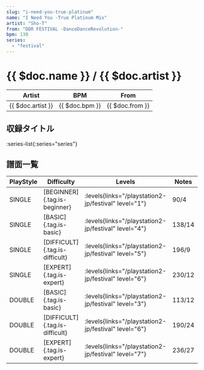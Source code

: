 ```yaml
---
slug: "i-need-you-true-platinum"
name: "I Need You -True Platinum Mix"
artist: "Sho-T"
from: "DDR FESTIVAL -DanceDanceRevolution-"
bpm: 130
series:
  - "festival"
---
```


# {{ $doc.name }} / {{ $doc.artist }}

|Artist|BPM|From|
|------|---|----|
|{{ $doc.artist }}|{{ $doc.bpm }}|{{ $doc.from }}|

## 収録タイトル

:series-list{:series="series"}

## 譜面一覧

|PlayStyle|Difficulty|Levels|Notes|Movie|
|---------|----------|------|-----|-----|
|SINGLE|[BEGINNER]{.tag.is-beginner}|<div class="field is-grouped is-grouped-multiline"> :levels{links="/playstation2-jp/festival" level="1"}</div>|90/4||
|SINGLE|[BASIC]{.tag.is-basic}|<div class="field is-grouped is-grouped-multiline"> :levels{links="/playstation2-jp/festival" level="4"}</div>|138/14||
|SINGLE|[DIFFICULT]{.tag.is-difficult}|<div class="field is-grouped is-grouped-multiline"> :levels{links="/playstation2-jp/festival" level="5"}</div>|196/9||
|SINGLE|[EXPERT]{.tag.is-expert}|<div class="field is-grouped is-grouped-multiline"> :levels{links="/playstation2-jp/festival" level="6"}</div>|230/12||
|DOUBLE|[BASIC]{.tag.is-basic}|<div class="field is-grouped is-grouped-multiline"> :levels{links="/playstation2-jp/festival" level="3"}</div>|113/12||
|DOUBLE|[DIFFICULT]{.tag.is-difficult}|<div class="field is-grouped is-grouped-multiline"> :levels{links="/playstation2-jp/festival" level="6"}</div>|190/24||
|DOUBLE|[EXPERT]{.tag.is-expert}|<div class="field is-grouped is-grouped-multiline"> :levels{links="/playstation2-jp/festival" level="7"}</div>|236/27||
